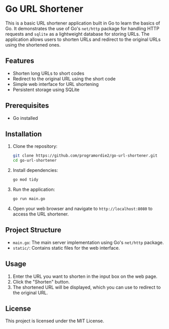 # Go URL Shortener
This is a basic URL shortener application built in Go to learn the basics of Go. It demonstrates the use of Go's `net/http` package for handling HTTP requests and `sqlite` as a lightweight database for storing URLs. The application allows users to shorten URLs and redirect to the original URLs using the shortened ones.

## Features

- Shorten long URLs to short codes
- Redirect to the original URL using the short code
- Simple web interface for URL shortening
- Persistent storage using SQLite

## Prerequisites

- Go installed

## Installation

1. Clone the repository:

   ```bash
   git clone https://github.com/programordie2/go-url-shortener.git
   cd go-url-shortener
   ```

2. Install dependencies:

   ```bash
   go mod tidy
   ```

3. Run the application:

   ```bash
   go run main.go
   ```

4. Open your web browser and navigate to `http://localhost:8080` to access the URL shortener.

## Project Structure

- `main.go`: The main server implementation using Go's `net/http` package.
- `static/`: Contains static files for the web interface.

## Usage

1. Enter the URL you want to shorten in the input box on the web page.
2. Click the "Shorten" button.
3. The shortened URL will be displayed, which you can use to redirect to the original URL.

## License

This project is licensed under the MIT License.

